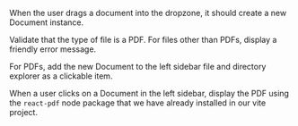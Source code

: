 When the user drags a document into the dropzone, it should create a new Document instance. 

Validate that the type of file is a PDF. For files other than PDFs, display a friendly error message. 

For PDFs, add the new Document to the left sidebar file and directory explorer as a clickable item. 

When a user clicks on a Document in the left sidebar, display the PDF using the `react-pdf` node package that we have already installed in our vite project. 
